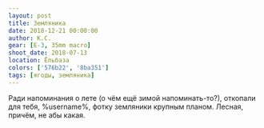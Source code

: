 ```yaml
---
layout: post
title: Земляника
date: 2018-12-21 00:00:00
author: К.С.
gear: [E-3, 35mm macro]
shoot_date: 2018-07-13
location: Ёльбаза
colors: ['576b22', '8ba351']
tags: [ягоды, земляника]
---
```

Ради напоминания о лете (о чём ещё зимой напоминать-то?), откопали для тебя, %username%, фотку земляники крупным планом. Лесная, причём, не абы какая.
